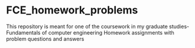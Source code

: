 # FCE_homework_problems
This repository is meant for one of the coursework in my graduate studies- Fundamentals of computer engineering
Homework assignments with problem questions and answers 
